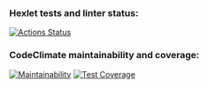 ### Hexlet tests and linter status:
[![Actions Status](https://github.com/smyslovsv/java-project-72/workflows/hexlet-check/badge.svg)](https://github.com/smyslovsv/java-project-72/actions)

### CodeClimate maintainability and coverage:
[![Maintainability](https://api.codeclimate.com/v1/badges/58d86e67d157ead48d02/maintainability)](https://codeclimate.com/github/smyslovsv/java-project-72/maintainability)  [![Test Coverage](https://api.codeclimate.com/v1/badges/58d86e67d157ead48d02/test_coverage)](https://codeclimate.com/github/smyslovsv/java-project-72/test_coverage)
